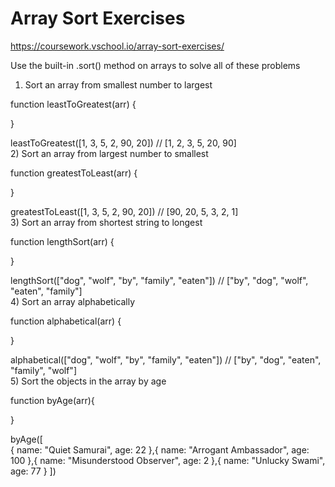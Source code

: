 # Array Sort Exercises
https://coursework.vschool.io/array-sort-exercises/

Use the built-in .sort() method on arrays to solve all of these problems

1) Sort an array from smallest number to largest

function leastToGreatest(arr) {

}

leastToGreatest([1, 3, 5, 2, 90, 20]) // [1, 2, 3, 5, 20, 90]  
2) Sort an array from largest number to smallest

function greatestToLeast(arr) {

}

greatestToLeast([1, 3, 5, 2, 90, 20]) // [90, 20, 5, 3, 2, 1]  
3) Sort an array from shortest string to longest

function lengthSort(arr) {

}

lengthSort(["dog", "wolf", "by", "family", "eaten"]) // ["by", "dog", "wolf", "eaten", "family"]  
4) Sort an array alphabetically

function alphabetical(arr) {

}

alphabetical(["dog", "wolf", "by", "family", "eaten"]) // ["by", "dog", "eaten", "family", "wolf"]  
5) Sort the objects in the array by age

function byAge(arr){

}

byAge([  
  {
    name: "Quiet Samurai",
    age: 22
  },{
    name: "Arrogant Ambassador",
    age: 100
  },{
    name: "Misunderstood Observer",
    age: 2
  },{
    name: "Unlucky Swami",
    age: 77
  }
])

